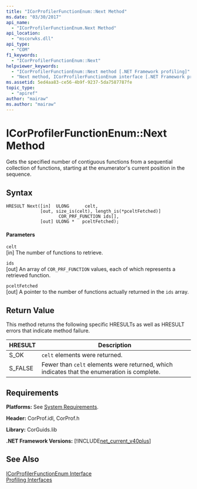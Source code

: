 ```yaml
---
title: "ICorProfilerFunctionEnum::Next Method"
ms.date: "03/30/2017"
api_name: 
  - "ICorProfilerFunctionEnum.Next Method"
api_location: 
  - "mscorwks.dll"
api_type: 
  - "COM"
f1_keywords: 
  - "ICorProfilerFunctionEnum::Next"
helpviewer_keywords: 
  - "ICorProfilerFunctionEnum::Next method [.NET Framework profiling]"
  - "Next method, ICorProfilerFunctionEnum interface [.NET Framework profiling]"
ms.assetid: 5ed4aa83-ce56-4b9f-9237-5da7587787fe
topic_type: 
  - "apiref"
author: "mairaw"
ms.author: "mairaw"
---
```

# ICorProfilerFunctionEnum::Next Method
Gets the specified number of contiguous functions from a sequential collection of functions, starting at the enumerator's current position in the sequence.  
  
## Syntax  
  
```  
HRESULT Next([in]  ULONG      celt,  
             [out, size_is(celt), length_is(*pceltFetched)]  
                    COR_PRF_FUNCTION ids[],  
             [out] ULONG *   pceltFetched);  
```  
  
#### Parameters  
 `celt`  
 [in] The number of functions to retrieve.  
  
 `ids`  
 [out] An array of `COR_PRF_FUNCTION` values, each of which represents a retrieved function.  
  
 `pceltFetched`  
 [out] A pointer to the number of functions actually returned in the `ids` array.  
  
## Return Value  
 This method returns the following specific HRESULTs as well as HRESULT errors that indicate method failure.  
  
|HRESULT|Description|  
|-------------|-----------------|  
|S_OK|`celt` elements were returned.|  
|S_FALSE|Fewer than `celt` elements were returned, which indicates that the enumeration is complete.|  
  
## Requirements  
 **Platforms:** See [System Requirements](../../../../docs/framework/get-started/system-requirements.md).  
  
 **Header:** CorProf.idl, CorProf.h  
  
 **Library:** CorGuids.lib  
  
 **.NET Framework Versions:** [!INCLUDE[net_current_v40plus](../../../../includes/net-current-v40plus-md.md)]  
  
## See Also  
 [ICorProfilerFunctionEnum Interface](../../../../docs/framework/unmanaged-api/profiling/icorprofilerfunctionenum-interface.md)  
 [Profiling Interfaces](../../../../docs/framework/unmanaged-api/profiling/profiling-interfaces.md)

